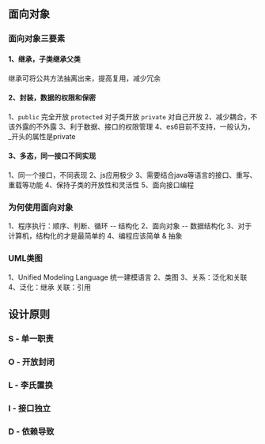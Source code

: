 ## 面向对象

### 面向对象三要素

#### 1、继承，子类继承父类
继承可将公共方法抽离出来，提高复用，减少冗余

#### 2、封装，数据的权限和保密
1、`public` 完全开放  `protected` 对子类开放    `private` 对自己开放
2、减少耦合，不该外露的不外露
3、利于数据、接口的权限管理
4、es6目前不支持，一般认为，_开头的属性是private

#### 3、多态，同一接口不同实现
1、同一个接口，不同表现
2、js应用极少
3、需要结合java等语言的接口、重写、重载等功能
4、保持子类的开放性和灵活性
5、面向接口编程

### 为何使用面向对象

1、程序执行：顺序、判断、循环 -- 结构化
2、面向对象 -- 数据结构化
3、对于计算机，结构化的才是最简单的
4、编程应该简单 & 抽象


### UML类图
1、Unified Modeling Language 统一建模语言
2、类图
3、关系：泛化和关联
4、泛化：继承   关联：引用

## 设计原则

### S - 单一职责

### O - 开放封闭

### L - 李氏置换

### I - 接口独立

### D - 依赖导致